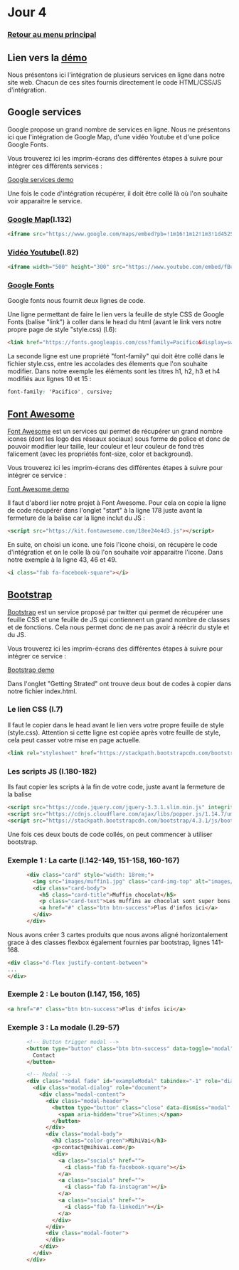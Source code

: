 # Jour 4

### <a href="https://github.com/Joz84/ten-hours-of-html-css" target="_blank">Retour au menu principal</a>

## Lien vers la <a href="https://joz84.github.io/day-d.github.io/" target="_blanck">démo</a>

Nous présentons ici l'intégration de plusieurs services en ligne dans notre site web. Chacun de ces sites fournis directement le code HTML/CSS/JS d'intégration.

## Google services
Google propose un grand nombre de services en ligne. Nous ne présentons ici que l'intégration de Google Map, d'une vidéo Youtube et d'une police Google Fonts.

Vous trouverez ici les imprim-écrans des différentes étapes à suivre pour intégrer ces différents services :

<a href="https://docs.google.com/presentation/d/e/2PACX-1vTLmGtfz9n-WrBU_SiyQgcKNcaaRmbqAAmJ5BQuWSUupa2B9sqL04YmkLfjyHc_cxZwL3o_t6Im3c-g/pub?start=false&loop=false&delayms=60000" target="_blanck">Google services demo</a>

Une fois le code d'intégration récupérer, il doit être collé là où l'on souhaite voir apparaitre le service. 

### <a href="https://www.google.com/maps/" target="_blanck">Google Map</a>(l.132)
```html
<iframe src="https://www.google.com/maps/embed?pb=!1m16!1m12!1m3!1d45250.95061196091!2d-0.608091850603113!3d44.85854041698775!2m3!1f0!2f0!3f0!3m2!1i1024!2i768!4f13.1!2m1!1smuffins!5e0!3m2!1sfr!2sfr!4v1560421401402!5m2!1sfr!2sfr" width="600" height="450" frameborder="0" style="border:0" allowfullscreen></iframe>
```
### <a href="https://www.youtube.com/" target="_blanck">Vidéo Youtube</a>(l.82)
```html
<iframe width="500" height="300" src="https://www.youtube.com/embed/fBuSNu2m3XA" frameborder="0" allow="accelerometer; autoplay; encrypted-media; gyroscope; picture-in-picture" allowfullscreen></iframe>
```

### <a href="https://fonts.google.com/" target="_blanck">Google Fonts</a>
Google fonts nous fournit deux lignes de code. 

Une ligne permettant de faire le lien vers la feuille de style CSS de Google Fonts (balise "link") à coller dans le head du html (avant le link vers notre propre page de style "style.css) (l.6):
```html
<link href="https://fonts.googleapis.com/css?family=Pacifico&display=swap" rel="stylesheet">
```

La seconde ligne est une propriété "font-family" qui doit être collé dans le fichier style.css, entre les accolades des élements que l'on souhaite modifier. Dans notre exemple les éléments sont les titres h1, h2, h3 et h4 modifiés aux lignes 10 et 15 :
```css
font-family: 'Pacifico', cursive;
```

## <a href="https://fontawesome.com/" target="_blanck">Font Awesome</a>

<a href="https://fontawesome.com/" target="_blanck">Font Awesome</a> est un services qui permet de récupérer un grand nombre icones (dont les logo des réseaux sociaux) sous forme de police et donc de pouvoir modifier leur taille, leur couleur et leur couleur de fond très falicement (avec les propriétés font-size, color et background). 

Vous trouverez ici les imprim-écrans des différentes étapes à suivre pour intégrer ce service :

<a href="https://docs.google.com/presentation/d/e/2PACX-1vR_nPGm05oNGHC-bbJDOYtubMDld9FiunNOBVQR0h_i4oE8uU_vCAXtOrcuxze172Mc9e7l3xeTnjUm/pub?start=false&loop=false&delayms=60000" target="_blanck">Font Awesome demo</a>

Il faut d'abord lier notre projet à Font Awesome. Pour cela on copie la ligne de code récupérér dans l'onglet "start" à la ligne 178 juste avant la fermeture de la balise </body> car la ligne inclut du JS :
```html
<script src="https://kit.fontawesome.com/18ee24e4d3.js"></script>
```
En suite, on choisi un icone. une fois l'icone choisi, on récupère le code d'intégration et on le colle là où l'on souhaite voir apparaitre l'icone. Dans notre exemple à la ligne 43, 46 et 49.
```html
<i class="fab fa-facebook-square"></i>
```

## <a href="https://getbootstrap.com/" target="_blanck">Bootstrap</a>

<a href="https://getbootstrap.com/" target="_blanck">Bootstrap</a> est un service proposé par twitter qui permet de récupérer une feuille CSS et une feuille de JS qui contiennent un grand nombre de classes et de fonctions. Cela nous permet donc de ne pas avoir à réécrir du style et du JS.

Vous trouverez ici les imprim-écrans des différentes étapes à suivre pour intégrer ce service :

<a href="https://docs.google.com/presentation/d/e/2PACX-1vRN32BRSc27tVZ5qZtwkxMuMkMY6ynF-PUHDHsRyFiaIMvy0yDlmSpYYOakTcNr_-7pTBX5acufW6ly/pub?start=false&loop=false&delayms=60000" target="_blanck">Bootstrap demo</a>

Dans l'onglet "Getting Strated" ont trouve deux bout de codes à copier dans notre fichier index.html.
### Le lien CSS (l.7)
Il faut le copier dans le head avant le lien vers votre propre feuille de style (style.css). Attention si cette ligne est copiée après votre feuille de style, cela peut casser votre mise en page actuelle.
```html
<link rel="stylesheet" href="https://stackpath.bootstrapcdn.com/bootstrap/4.3.1/css/bootstrap.min.css" integrity="sha384-ggOyR0iXCbMQv3Xipma34MD+dH/1fQ784/j6cY/iJTQUOhcWr7x9JvoRxT2MZw1T" crossorigin="anonymous">
```

### Les scripts JS (l.180-182)
Ils faut copier les scripts à la fin de votre code, juste avant la fermeture de la balise </body>
```html
<script src="https://code.jquery.com/jquery-3.3.1.slim.min.js" integrity="sha384-q8i/X+965DzO0rT7abK41JStQIAqVgRVzpbzo5smXKp4YfRvH+8abtTE1Pi6jizo" crossorigin="anonymous"></script>
<script src="https://cdnjs.cloudflare.com/ajax/libs/popper.js/1.14.7/umd/popper.min.js" integrity="sha384-UO2eT0CpHqdSJQ6hJty5KVphtPhzWj9WO1clHTMGa3JDZwrnQq4sF86dIHNDz0W1" crossorigin="anonymous"></script>
<script src="https://stackpath.bootstrapcdn.com/bootstrap/4.3.1/js/bootstrap.min.js" integrity="sha384-JjSmVgyd0p3pXB1rRibZUAYoIIy6OrQ6VrjIEaFf/nJGzIxFDsf4x0xIM+B07jRM" crossorigin="anonymous"></script>
```

Une fois ces deux bouts de code collés, on peut commencer à utiliser bootstrap.
### Exemple 1 : La carte (l.142-149, 151-158, 160-167)
```html
      <div class="card" style="width: 18rem;">
        <img src="images/muffin1.jpg" class="card-img-top" alt="images/muffin1.jpg">
        <div class="card-body">
          <h5 class="card-title">Muffin chocolat</h5>
          <p class="card-text">Les muffins au chocolat sont super bons.<br>Essayez les!</p>
          <a href="#" class="btn btn-success">Plus d'infos ici</a>
        </div>
      </div>
```

Nous avons créer 3 cartes produits que nous avons aligné horizontalement grace à des classes flexbox également fournies par bootstrap, lignes 141-168.
```html
<div class="d-flex justify-content-between">
...
</div>
```   
      
### Exemple 2 : Le bouton (l.147, 156, 165)
```html
<a href="#" class="btn btn-success">Plus d'infos ici</a>
```

### Exemple 3 : La modale (l.29-57)

```html
      <!-- Button trigger modal -->
      <button type="button" class="btn btn-success" data-toggle="modal" data-target="#exampleModal">
        Contact
      </button>

      <!-- Modal -->
      <div class="modal fade" id="exampleModal" tabindex="-1" role="dialog" aria-labelledby="exampleModalLabel" aria-hidden="true">
        <div class="modal-dialog" role="document">
          <div class="modal-content">
            <div class="modal-header">
              <button type="button" class="close" data-dismiss="modal" aria-label="Close">
                <span aria-hidden="true">&times;</span>
              </button>
            </div>
            <div class="modal-body">
              <h3 class="color-green">MihiVai</h3>
              <p>contact@mihivai.com</p>
              <div>
                <a class="socials" href="">
                  <i class="fab fa-facebook-square"></i>
                </a>
                <a class="socials" href="">
                  <i class="fab fa-instagram"></i>
                </a>
                <a class="socials" href="">
                  <i class="fab fa-linkedin"></i>
                </a>
              </div>
            </div>
            <div class="modal-footer">
            </div>
          </div>
        </div>
      </div>
```


